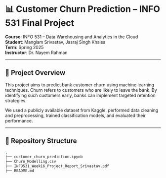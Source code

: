 # 📊 Customer Churn Prediction – INFO 531 Final Project

**Course**: INFO 531 – Data Warehousing and Analytics in the Cloud  
**Student**: Manglam Srivastav, Jasraj Singh Khalsa  
**Term**: Spring 2025  
**Instructor**: Dr. Nayem Rahman  

---

## 🧠 Project Overview

This project aims to predict bank customer churn using machine learning techniques. Churn refers to customers who are likely to leave the bank. By identifying such customers early, banks can implement targeted retention strategies.

We used a publicly available dataset from Kaggle, performed data cleaning and preprocessing, trained classification models, and evaluated their performance.

---

## 📁 Repository Structure

```bash
.
├── customer_churn_prediction.ipynb   
├── Churn_Modelling.csv               
├── INFO531_Week16_Project_Report_Srivastav.pdf  
├── README.md                          